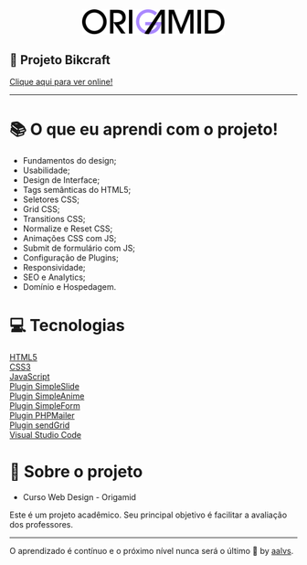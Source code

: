 <div align='center'>
<img src=".github/logo-origamid.svg" width='250'>
</div>

## 🚀 Projeto Bikcraft

<a href="https://aalvs.github.io/bikcraft/src/pages/index.html" target="_blank">Clique aqui para ver online!</a>

---
# 📚 O que eu aprendi com o projeto!

- Fundamentos do design;
- Usabilidade;
- Design de Interface;
- Tags semânticas do HTML5;
- Seletores CSS;
- Grid CSS;
- Transitions CSS;
- Normalize e Reset CSS;
- Animações CSS com JS;
- Submit de formulário com JS;
- Configuração de Plugins;
- Responsividade;
- SEO e Analytics;
- Domínio e Hospedagem.

# 💻 Tecnologias

<a href='https://www.w3schools.com/html/'>HTML5</a>
<br/>
<a href='https://www.w3schools.com/css/'>CSS3</a>
<br/>
<a href='https://developer.mozilla.org/pt-BR/docs/Web/JavaScript'>JavaScript</a>
<br/>
<a href='https://github.com/origamid/simple-slide'>Plugin SimpleSlide</a>
<br/>
<a href='https://github.com/origamid/simple-anime'>Plugin SimpleAnime</a>
<br/>
<a href='https://github.com/origamid/simple-form'>Plugin SimpleForm</a>
<br/>
<a href='https://github.com/PHPMailer/PHPMailer'>Plugin PHPMailer</a>
<br/>
<a href='https://github.com/sendgrid/sendgrid-php'>Plugin sendGrid</a>
<br/>
<a href='https://code.visualstudio.com/'>Visual Studio Code</a>
<br/>

# 📝 Sobre o projeto

- Curso Web Design - Origamid

Este é um projeto acadêmico. Seu principal objetivo é facilitar a avaliação dos professores.

---

O aprendizado é contínuo e o próximo nível nunca será o último 🚀 by [aalvs](https://app.rocketseat.com.br/me/aalvs).